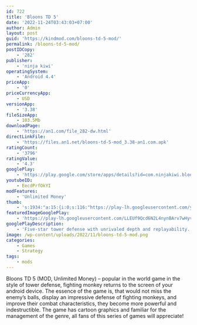 ```yaml
---
id: 722
title: 'Bloons TD 5'
date: '2022-11-24T03:43:03+07:00'
author: Admin
layout: post
guid: 'https://kindmod.com/bloons-td-5-mod/'
permalink: /bloons-td-5-mod/
postIDCopy:
    - '282'
publisher:
    - 'ninja kiwi'
operatingSystem:
    - 'Android 4.4'
priceApp:
    - '0'
priceCurrencyApp:
    - USD
versionApp:
    - '3.38'
fileSizeApp:
    - 103.5Mb
downloadPage:
    - 'https://an1.com/file_282-dw.html'
directLinkFile:
    - 'https://files.an1.net/bloons-td-5-mod_3.38-an1.com.apk'
ratingCount:
    - '3796'
ratingValue:
    - '4.3'
googlePlay:
    - 'https://play.google.com/store/apps/details?id=com.ninjakiwi.bloonstd5'
youtubeID:
    - EecdPrfOkYI
modFeatures:
    - 'Unlimited Money'
thumb:
    - 's:1934:"a:15:{i:0;s:116:"https://play-lh.googleusercontent.com/ysZ-XXy5cGYI5Fr58dYz8mgpuilV1PuULueZal5HJq0E74N7e6HJui_Tt9dzcSOVNYEo=w526-h296";i:1;s:114:"https://play-lh.googleusercontent.com/tZzhkZr7lP8Y5j6ZsxLB9gzzNYu42INYysWR6RlgZ3deIB6d_y4giXeeV7bd0Y-fZw=w526-h296";i:2;s:114:"https://play-lh.googleusercontent.com/ia7ZwkAXZWFgMgr_ZL_zWbEtLsfo9eP-rPc5a9SbM-igBPiBN2RV6-SzvrIsVucK9w=w526-h296";i:3;s:116:"https://play-lh.googleusercontent.com/LiT-dwM4CjA1xybWPnGjyigHOvYDXlI8dXb_OYtSFko1tisqW52Z0p9xOtPt8vtU-9ce=w526-h296";i:4;s:116:"https://play-lh.googleusercontent.com/0_BZZC9xLeuYbtIn25GVCcFSDYkg0GbB2TQRHsGcdT1O7d7tiyrW1HOFNdstprBP94Sg=w526-h296";i:5;s:116:"https://play-lh.googleusercontent.com/SP-4iwsNCtSHHYOhS5hERwCm4BbBtmpl9hS4pAzS5vD-izFpwbtC_Yq8pcCOT3A5wyn4=w526-h296";i:6;s:115:"https://play-lh.googleusercontent.com/JubqWiY6jEegd3U6A2Y68MHu2hIxm9JBJhIHREtqp3UM70wlgLOLl2iUrTiLO5KCRT4=w526-h296";i:7;s:116:"https://play-lh.googleusercontent.com/OxuOkT9PVFpIpTgbkZ_lXPFsGoDXda1c3-zoo9Zd7zOfEWuEKX_95I_YSdB7Ly4q7Gw2=w526-h296";i:8;s:114:"https://play-lh.googleusercontent.com/htag7tobo5CkRnyDajYZDIe4YCCEC5R1N5I5dSBMj8XJtybzAeMc9O7MOYhoOwZFvA=w526-h296";i:9;s:115:"https://play-lh.googleusercontent.com/we7NySqadWpFnZ73_dYhv8VdFPNIxdVg-rQxAiau5qSFB9pb4DMjyplhbP12RsZCRjs=w526-h296";i:10;s:116:"https://play-lh.googleusercontent.com/psTa56lMrIpZ7wYUKtPrSNhzB5BbxfWvZvMgo7ApOtVvVZJCbaR6u5bQCfSp_JRO7NJZ=w526-h296";i:11;s:115:"https://play-lh.googleusercontent.com/hdyn0W7D3WuL-AA9yPkGUDsDQUIlkZzo5MKGTe15zG4gQHle69unSJF-8EX-apIav_U=w526-h296";i:12;s:115:"https://play-lh.googleusercontent.com/4bMw_pg5grnT0E0J5voiVgus72VoLLH5k_W4OAmK6Z7l1nWnXXemwWpelSiAxtf-s0s=w526-h296";i:13;s:114:"https://play-lh.googleusercontent.com/XORZoGJbfrKouaFB3zCpGTofZZLl3tM91v1ycuyPolJtl8_f603TTk-DN-MjuL4W0A=w526-h296";i:14;s:115:"https://play-lh.googleusercontent.com/sw7zNBIitHK6dH_rgIb_66kXm1MU8EFbaJbY_HS48cIH14PX2OeZpNWd7EItZmC7wjs=w526-h296";}";'
featuredImageGooglePlay:
    - 'https://play-lh.googleusercontent.com/LLEUf9Qcd6N2L4nynBArv7wHyvPLiKBJtXjFEfgD4yS80ZJtQREVjIJE_HXFRDAJxQ'
googlePlayDescription:
    - 'Five-star tower defense with unrivaled depth and replayability.. Build awesome towers, choose your favorite upgrades, hire cool Special Agents, and pop every last invading Bloon in the best ever version of the most popular tower defense series in history.. Bloons TD 5 delivers hours of fun and challenging play to fans and new players alike, with awesome features like this:'
image: /wp-content/uploads/2022/11/bloons-td-5-mod.png
categories:
    - Games
    - Strategy
tags:
    - mods
---
```


Bloons TD 5 (MOD, Unlimited Money) – popular in the world game in the style of tower defense, fighting monkey returns to the screen of your android device. The essence of the game is, that would not miss the enemy’s balls, display an impressive defense of fighting monkeys, and improve their combat characteristics, they become more powerful and indestructible. The game has cartoon graphics and familiar for the management of the genre, all fans of this series of games will appreciate!